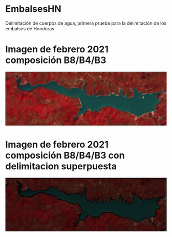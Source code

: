 # EmbalsesHN
Delimitación de cuerpos de agua, primera prueba para la delimitación de los embalses de Honduras

# Imagen de febrero 2021 composición B8/B4/B3

![](imagenes/uno.png?raw=true)

# Imagen de febrero 2021 composición B8/B4/B3 con delimitacion superpuesta

![](imagenes/dos.png?raw=true)
